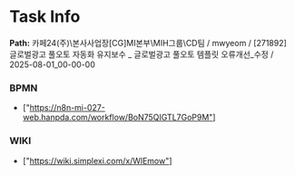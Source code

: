 # Task Info

**Path:** 카페24(주)\본사사업장\[CG]MI본부\MIH그룹\CD팀 / mwyeom / [271892] 글로벌광고 풀오토 자동화 유지보수 _ 글로벌광고 풀오토 템플릿 오류개선_수정 / 2025-08-01_00-00-00

### BPMN
- ["https://n8n-mi-027-web.hanpda.com/workflow/BoN75QIGTL7GoP9M"]

### WIKI
- ["https://wiki.simplexi.com/x/WlEmow"]

